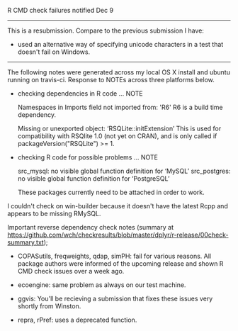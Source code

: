 R CMD check failures notified Dec 9

--------------------------------------------------------------------------------

This is a resubmission. Compare to the previous submission I have:

* used an alternative way of specifying unicode characters in a test
  that doesn't fail on Windows.

--------------------------------------------------------------------------------

The following notes were generated across my local OS X install and ubuntu running on travis-ci. Response to NOTEs across three platforms below.

* checking dependencies in R code ... NOTE
  
  Namespaces in Imports field not imported from: 'R6'
  R6 is a build time dependency.
  
  Missing or unexported object: ‘RSQLite::initExtension’
  This is used for compatibility with RSQlite 1.0 (not yet on CRAN), and is
  only called if packageVersion("RSQLite") >= 1.

* checking R code for possible problems ... NOTE

  src_mysql: no visible global function definition for ‘MySQL’
  src_postgres: no visible global function definition for ‘PostgreSQL’
  
  These packages currently need to be attached in order to work.

I couldn't check on win-builder because it doesn't have the latest Rcpp and appears to be missing RMySQL.

Important reverse dependency check notes (summary at https://github.com/wch/checkresults/blob/master/dplyr/r-release/00check-summary.txt);

* COPASutils, freqweights, qdap, simPH: fail for various reasons. All package 
  authors were informed of the upcoming release and shown R CMD check issues 
  over a week ago.

* ecoengine: same problem as always on our test machine.

* ggvis: You'll be recieving a submission that fixes these issues very shortly
  from Winston.

* repra, rPref: uses a deprecated function.

